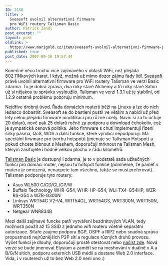 ```yaml
---
ID: 2150
title: >
  Sveasoft uvolnil alternativní firmware
  pro WiFi routery Talisman Basic
author: Patrick Zandl
post_excerpt: ""
layout: post
oldlink: >
  https://www.marigold.cz/item/sveasoft-uvolnil-alternativni-firmware-pro-wifi-routery-talisman-basic
published: true
post_date: 2007-09-16 19:57:44
---
```

Konečně něco trochu více zajímavého v oblasti WiFi, než plejáda 802.11Nkových karet. I když, možná už mimo dozor zájmu řady lidí. <a href="http://www.sveasoft.com">Sveasoft</a> právě uvolnil alternativní firmware pro WiFi routery Talisman ve verzi Basic zdarma. To je dobrá zpráva, dva roky staré Alchemy a tři roky staré Satori už si nějakou tu správku vysloužilo. Talisman ve verzi 1.3.1 už je stabilní, od 1.2.9 ostatně problému pozoruju minimum. 

Nejdříve drobný úvod. Řada domácích routerů běží na Linuxu a lze do nich ledasco dobastlit. Sveasoft se do bastlení pustil ve větším a nabídl už před lety celou plejádu firmware modifikací pro různé účely. Navíc si za to účtuje 20 dolarů, nově pak 25 dolarů ročně za podporu a download čehokoliv, což je sympatická cenová politika. Jeho firmware s chutí implementují řízení šířky pásma, QoS, WDS a další funkce, které výrobci nepodporují. Má speciální firwmare pro tvorbu hotspotů (jmenuje se Talisman Hotspot) a pokud chcete blbnout s Meshem, doporučuji mrknout na Talisman Mesh, kterým zasíťujete i hodně velkou plochu v řádu kilometrů.

<a href="http://www.sveasoft.com/modules/phpBB2/dlman.php?func=select_folder&folder_id=10">Talisman Basic</a> je dostupný i zdarma, je to v podstatě sada užitečných funkcí pro domácí router, nejsou tu hotspot funkce (pomněme, že paměť v routeru je omezená, nenacpete tam všechno, takže se musí preferovat). Talisman podporuje tyto routery:

<ul>
<li>Asus WL500 G/GD/GL/GP/W</li>
<li>Buffalo Technology WHR-G54, WHR-HP-G54, WLI-TX4-G54HP, WZR-RS-G54 a WZR-G300N</li>
<li>Linksys WRT54G V2-V4, WRT54GL, WRT54GS, WRT300N, WRT150N, WRT350N</li>
<li>Netgear WNR834B</li>
</ul>

Mezi další zajímavé funcke patří vytváření bezdrátových VLAN, tedy možnosti použít až 15 SSID z jednoho wifi routeru včetně separátní autorizace. Síťaře zaujme podpora BGP, OSPF a RIP2 nebo snadná správa propustnosti nejrůznějších P2P  sítí a regulace různých druhů provozu. Výčet funkcí je dlouhý, doporučuji prostě otestovat nebo <a href="http://www.sveasoft.com/modules/phpBB2/viewtopic.php?t=18053">načíst zde</a>. Nová verze se bude jmenovat Elysium a zaměří se na meshování v duálně v A a B/G/N sítích, podporu externích USB médií a dostane Web 2.0 interface. Vida, i v routerech už to bez Web 2.0 není ono :)